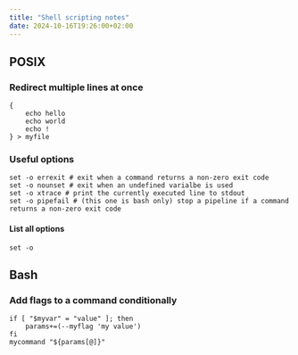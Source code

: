 ```yaml
---
title: "Shell scripting notes"
date: 2024-10-16T19:26:00+02:00
---
```


## POSIX

### Redirect multiple lines at once

```shell
{
    echo hello
    echo world
    echo !
} > myfile
```

### Useful options

```shell
set -o errexit # exit when a command returns a non-zero exit code
set -o nounset # exit when an undefined varialbe is used
set -o xtrace # print the currently executed line to stdout
set -o pipefail # (this one is bash only) stop a pipeline if a command returns a non-zero exit code
```

#### List all options

```terminal
set -o
```

## Bash

### Add flags to a command conditionally

```shell
if [ "$myvar" = "value" ]; then
    params+=(--myflag 'my value')
fi
mycommand "${params[@]}"
```
